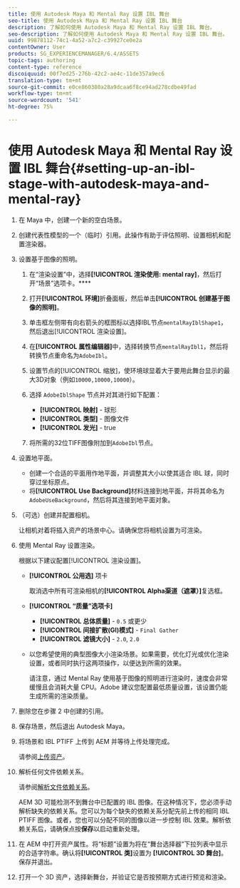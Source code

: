 ```yaml
---
title: 使用 Autodesk Maya 和 Mental Ray 设置 IBL 舞台
seo-title: 使用 Autodesk Maya 和 Mental Ray 设置 IBL 舞台
description: 了解如何使用 Autodesk Maya 和 Mental Ray 设置 IBL 舞台。
seo-description: 了解如何使用 Autodesk Maya 和 Mental Ray 设置 IBL 舞台。
uuid: 99878112-74c1-4a52-a7c2-c39927ce0e2a
contentOwner: User
products: SG_EXPERIENCEMANAGER/6.4/ASSETS
topic-tags: authoring
content-type: reference
discoiquuid: 00f7ed25-276b-42c2-ae4c-11de357a9ec6
translation-type: tm+mt
source-git-commit: e0ce860380a28a9dcaa6f8ce94ad278cdbe49fad
workflow-type: tm+mt
source-wordcount: '541'
ht-degree: 75%

---
```



# 使用 Autodesk Maya 和 Mental Ray 设置 IBL 舞台{#setting-up-an-ibl-stage-with-autodesk-maya-and-mental-ray}

1. 在 Maya 中，创建一个新的空白场景。

1. 创建代表性模型的一个（临时）引用。此操作有助于评估照明、设置相机和配置渲染器。
1. 设置基于图像的照明。

   1. 在“渲染设置”中，选择&#x200B;**[!UICONTROL 渲染使用: mental ray]**，然后打开“场景”选项卡。****
   1. 打开&#x200B;**[!UICONTROL 环境]**&#x200B;折叠面板，然后单击&#x200B;**[!UICONTROL 创建基于图像的照明]**。
   1. 单击框左侧带有向右箭头的框图标以选择IBL节点`mentalRayIblShape1`，然后退出[!UICONTROL 渲染设置]。
   1. 在&#x200B;**[!UICONTROL 属性编辑器]**&#x200B;中，选择转换节点`mentalRayIbl1`，然后将转换节点重命名为`AdobeIbl`。

   1. 设置节点的[!UICONTROL 缩放]，使环境球显着大于要用此舞台显示的最大3D对象（例如`10000,10000,10000`）。
   1. 选择 `AdobeIblShape` 节点并对其进行如下配置：

      * **[!UICONTROL 映射]** - 球形
      * **[!UICONTROL 类型]** - 图像文件
      * **[!UICONTROL 发光]** - true
   1. 将所需的32位TIFF图像附加到`AdobeIbl`节点。


1. 设置地平面。

   * 创建一个合适的平面用作地平面，并调整其大小以使其适合 IBL 球，同时穿过坐标原点。
   * 将&#x200B;**[!UICONTROL Use Background]**&#x200B;材料连接到地平面，并将其命名为`AdobeUseBackground`，然后将其连接到地平面对象。

1. （可选）创建并配置相机。

   让相机对着将插入资产的场景中心。请确保您将相机设置为可渲染。

1. 使用 Mental Ray 设置渲染。

   根据以下建议配置[!UICONTROL 渲染设置]。

   * **[!UICONTROL 公用选]** 项卡

      取消选中所有可渲染相机的&#x200B;**[!UICONTROL Alpha渠道（遮罩）]**&#x200B;复选框。

   * **[!UICONTROL “质量”选项卡]**

      * **[!UICONTROL 总体质量]** - `0.5` 或更少
      * **[!UICONTROL 间接扩散(GI)模式]** -  `Final Gather`
      * **[!UICONTROL 滤镜大小]** - `2.0`,  `2.0`
   * 以您希望使用的典型图像大小渲染场景。如果需要，优化灯光或优化渲染设置，或者同时执行这两项操作，以便达到所需的效果。

      请注意，通过 Mental Ray 使用基于图像的照明进行渲染时，速度会非常缓慢且会消耗大量 CPU。Adobe 建议您配置最低质量设置，该设置仍能生成所需的渲染质量。


1. 删除您在步骤 2 中创建的引用。

1. 保存场景，然后退出 Autodesk Maya。

1. 将场景和 IBL PTIFF 上传到 AEM 并等待上传处理完成。

   请参阅[上传资产](/help/assets/managing-assets-touch-ui.md#uploading-assets)。

1. 解析任何文件依赖关系。

   请参阅[解析文件依赖关系](/help/sites-classic-ui-authoring/classicui-upload-proc-3d-resolve-dependencies.md)。

   AEM 3D 可能检测不到舞台中已配置的 IBL 图像。在这种情况下，您必须手动解析缺失的依赖关系。您可以为每个缺失的依赖关系分配先前上传的相同 IBL PTIFF 图像。或者，您也可以分配不同的图像以进一步控制 IBL 效果。解析依赖关系后，请确保点按&#x200B;**保存**&#x200B;以启动重新处理。

1. 在 AEM 中打开资产属性。将“标题”设置为将在“舞台选择器”下拉列表中显示的合适字符串。确认将&#x200B;**[!UICONTROL 类]**&#x200B;设置为 **[!UICONTROL 3D 舞台]**。保存并退出。

1. 打开一个 3D 资产，选择新舞台，并验证它是否按预期方式进行预览和渲染。

